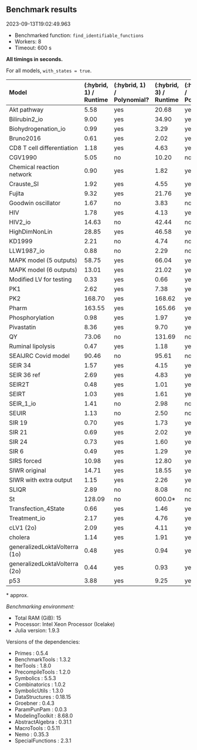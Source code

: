 ## Benchmark results

2023-09-13T19:02:49.963

  - Benchmarked function: `find_identifiable_functions`
  - Workers: 8
  - Timeout: 600 s

**All timings in seconds.**

For all models, `with_states = true`.

| Model                         | (:hybrid, 1) / Runtime | (:hybrid, 1) / Polynomial? | (:hybrid, 3) / Runtime | (:hybrid, 3) / Polynomial? |
|:----------------------------- |:---------------------- |:-------------------------- |:---------------------- |:-------------------------- |
| Akt pathway                   | 5.58                   | yes                        | 20.68                  | yes                        |
| Bilirubin2_io                 | 9.00                   | yes                        | 34.90                  | yes                        |
| Biohydrogenation_io           | 0.99                   | yes                        | 3.29                   | yes                        |
| Bruno2016                     | 0.61                   | yes                        | 2.02                   | yes                        |
| CD8 T cell differentiation    | 1.18                   | yes                        | 4.63                   | yes                        |
| CGV1990                       | 5.05                   | no                         | 10.20                  | no                         |
| Chemical reaction network     | 0.90                   | yes                        | 1.82                   | yes                        |
| Crauste_SI                    | 1.92                   | yes                        | 4.55                   | yes                        |
| Fujita                        | 9.32                   | yes                        | 21.76                  | yes                        |
| Goodwin oscillator            | 1.67                   | no                         | 3.83                   | no                         |
| HIV                           | 1.78                   | yes                        | 4.13                   | yes                        |
| HIV2_io                       | 14.63                  | no                         | 42.44                  | no                         |
| HighDimNonLin                 | 28.85                  | yes                        | 46.58                  | yes                        |
| KD1999                        | 2.21                   | no                         | 4.74                   | no                         |
| LLW1987_io                    | 0.88                   | no                         | 2.29                   | no                         |
| MAPK model (5 outputs)        | 58.75                  | yes                        | 66.04                  | yes                        |
| MAPK model (6 outputs)        | 13.01                  | yes                        | 21.02                  | yes                        |
| Modified LV for testing       | 0.33                   | yes                        | 0.66                   | yes                        |
| PK1                           | 2.62                   | yes                        | 7.38                   | yes                        |
| PK2                           | 168.70                 | yes                        | 168.62                 | yes                        |
| Pharm                         | 163.55                 | yes                        | 165.66                 | yes                        |
| Phosphorylation               | 0.98                   | yes                        | 1.97                   | yes                        |
| Pivastatin                    | 8.36                   | yes                        | 9.70                   | yes                        |
| QY                            | 73.06                  | no                         | 131.69                 | no                         |
| Ruminal lipolysis             | 0.47                   | yes                        | 1.18                   | yes                        |
| SEAIJRC Covid model           | 90.46                  | no                         | 95.61                  | no                         |
| SEIR 34                       | 1.57                   | yes                        | 4.15                   | yes                        |
| SEIR 36 ref                   | 2.69                   | yes                        | 4.83                   | yes                        |
| SEIR2T                        | 0.48                   | yes                        | 1.01                   | yes                        |
| SEIRT                         | 1.03                   | yes                        | 1.61                   | yes                        |
| SEIR_1_io                     | 1.41                   | no                         | 2.98                   | no                         |
| SEUIR                         | 1.13                   | no                         | 2.50                   | no                         |
| SIR 19                        | 0.70                   | yes                        | 1.73                   | yes                        |
| SIR 21                        | 0.69                   | yes                        | 2.02                   | yes                        |
| SIR 24                        | 0.73                   | yes                        | 1.60                   | yes                        |
| SIR 6                         | 0.49                   | yes                        | 1.29                   | yes                        |
| SIRS forced                   | 10.98                  | yes                        | 12.80                  | yes                        |
| SIWR original                 | 14.71                  | yes                        | 18.55                  | yes                        |
| SIWR with extra output        | 1.15                   | yes                        | 2.26                   | yes                        |
| SLIQR                         | 2.89                   | no                         | 8.08                   | no                         |
| St                            | 128.09                 | no                         | 600.0*                 | no                         |
| Transfection_4State           | 0.66                   | yes                        | 1.46                   | yes                        |
| Treatment_io                  | 2.17                   | yes                        | 4.76                   | yes                        |
| cLV1 (2o)                     | 2.09                   | yes                        | 4.11                   | yes                        |
| cholera                       | 1.14                   | yes                        | 1.91                   | yes                        |
| generalizedLoktaVolterra (1o) | 0.48                   | yes                        | 0.94                   | yes                        |
| generalizedLoktaVolterra (2o) | 0.44                   | yes                        | 0.93                   | yes                        |
| p53                           | 3.88                   | yes                        | 9.25                   | yes                        |

\* approx.

*Benchmarking environment:*

  - Total RAM (GiB): 15
  - Processor: Intel Xeon Processor (Icelake)
  - Julia version: 1.9.3

Versions of the dependencies:

  - Primes : 0.5.4
  - BenchmarkTools : 1.3.2
  - IterTools : 1.8.0
  - PrecompileTools : 1.2.0
  - Symbolics : 5.5.3
  - Combinatorics : 1.0.2
  - SymbolicUtils : 1.3.0
  - DataStructures : 0.18.15
  - Groebner : 0.4.3
  - ParamPunPam : 0.0.3
  - ModelingToolkit : 8.68.0
  - AbstractAlgebra : 0.31.1
  - MacroTools : 0.5.11
  - Nemo : 0.35.3
  - SpecialFunctions : 2.3.1
